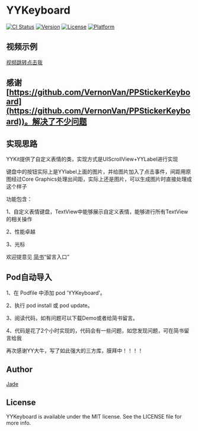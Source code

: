 # YYKeyboard

[![CI Status](https://img.shields.io/travis/wangyu1001@live.cn/YYKeyboard.svg?style=flat)](https://travis-ci.org/wangyu1001@live.cn/YYKeyboard)
[![Version](https://img.shields.io/cocoapods/v/YYKeyboard.svg?style=flat)](https://cocoapods.org/pods/YYKeyboard)
[![License](https://img.shields.io/cocoapods/l/YYKeyboard.svg?style=flat)](https://cocoapods.org/pods/YYKeyboard)
[![Platform](https://img.shields.io/cocoapods/p/YYKeyboard.svg?style=flat)](https://cocoapods.org/pods/YYKeyboard)

## 视频示例

[视频跳转点击我](https://upload-images.jianshu.io/upload_images/3249308-61216ad67a983d92.gif?imageMogr2/auto-orient/strip)

## 感谢 [https://github.com/VernonVan/PPStickerKeyboard](https://github.com/VernonVan/PPStickerKeyboard))。解决了不少问题

## 实现思路
YYKit提供了自定义表情的类，实现方式是UIScrollView+YYLabel进行实现

键盘中的按钮实际上是YYlabel上面的图片，并给图片加入了点击事件，间距用原图经过Core Graphics处理出间距，实际上还是图片，可以生成图片时直接处理成这个样子

功能包含：

1、自定义表情键盘，TextView中能够展示自定义表情，能够进行所有TextView的相关操作

2、性能卓越

3、光标


欢迎提意见
[简书](https://www.jianshu.com/p/c8722f1d0e1c)“留言入口”


## Pod自动导入

1、在 Podfile 中添加 pod 'YYKeyboard'。

2、执行 pod install 或 pod update。

3、阅读代码，如有问题可以下载Demo或者给简书留言。

4、代码是花了2个小时实现的，代码会有一些问题，如您发现问题，可在简书留言给我

再次感谢YY大牛，写了如此强大的三方库，膜拜中！！！！


## Author

[Jade](wangyu1001@live.cn)

## License

YYKeyboard is available under the MIT license. See the LICENSE file for more info.
